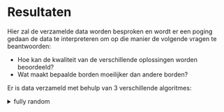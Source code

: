 # Resultaten #

Hier zal de verzamelde data worden besproken en wordt er een poging gedaan de data te interpreteren om op die manier de volgende vragen te beantwoorden: 
* Hoe kan de kwaliteit van de verschillende oplossingen worden beoordeeld?
* Wat maakt bepaalde borden moeilijker dan andere borden?

Er is data verzameld met behulp van 3 verschillende algoritmes: 

<details>
  <summary>fully random</summary>
  <p>Content 1 Content 1 Content 1 Content 1 Content 1</p>
  <summary>branch and bound</summary>
  <p>Content 1 Content 1 Content 1 Content 1 Content 1</p>
  <summary>breadth first</summary>
  <p>Content 1 Content 1 Content 1 Content 1 Content 1</p>
</details>
